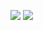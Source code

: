 ![](https://raw.githubusercontent.com/AleCreeply/github-stats/master/generated/overview.svg#gh-dark-mode-only)
![](https://raw.githubusercontent.com/AleCreeply/github-stats/master/generated/languages.svg#gh-dark-mode-only)

<!--
- 🔭 I’m currently working on ...
- 🌱 I’m currently learning ...
- 👯 I’m looking to collaborate on ...
- 🤔 I’m looking for help with ...
- 💬 Ask me about ...
- 📫 How to reach me: ...
- 😄 Pronouns: ...
- ⚡ Fun fact: ...
-->
